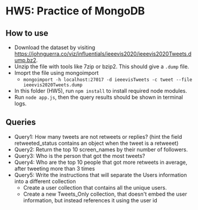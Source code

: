 # HW5: Practice of MongoDB

## How to use

* Download the dataset by visiting https://johnguerra.co/viz/influentials/ieeevis2020/ieeevis2020Tweets.dump.bz2.
* Unzip the file with tools like 7zip or bzip2. This should give a `.dump` file.
* Imoprt the file using mongoimport
  * `mongoimport -h localhost:27017 -d ieeevisTweets -c tweet --file ieeevis2020Tweets.dump`
* In this folder (HW5), run `npm install` to install required node modules.
* Run `node app.js`, then the query results should be shown in terminal logs.

## Queries

* Query1: How many tweets are not retweets or replies? (hint the field retweeted_status contains an object when the tweet is a retweeet)
* Query2: Return the top 10 screen_names by their number of followers.
* Query3: Who is the person that got the most tweets?
* Query4: Who are the top 10 people that got more retweets in average, after tweeting more than 3 times
* Query5: Write the instructions that will separate the Users information into a different collection
  * Create a user collection that contains all the unique users.
  * Create a new Tweets_Only collection, that doesn't embed the user information, but instead references it using the user id

